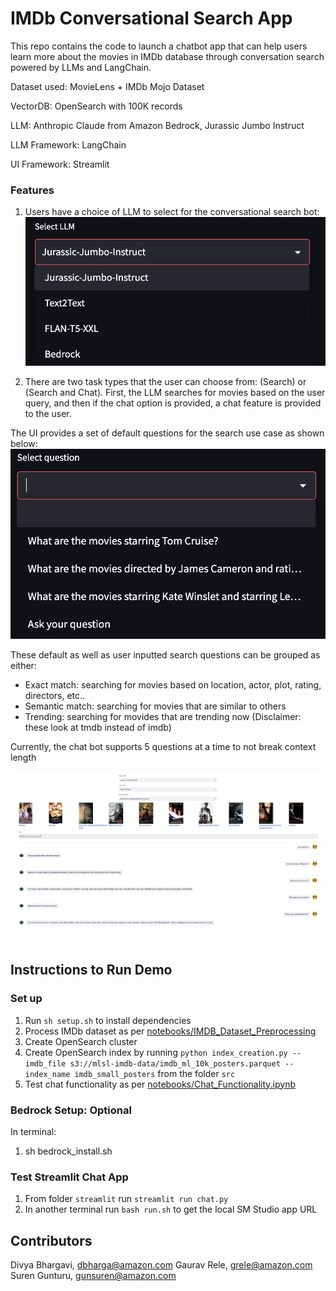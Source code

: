 # IMDb Conversational Search App

This repo contains the code to launch a chatbot app that can help users learn more about the movies in IMDb database through conversation search powered by LLMs and LangChain.

Dataset used: MovieLens + IMDb Mojo Dataset

VectorDB: OpenSearch with 100K records

LLM: Anthropic Claude from Amazon Bedrock, Jurassic Jumbo Instruct

LLM Framework: LangChain

UI Framework: Streamlit

### Features

1. Users have a choice of LLM to select for the conversational search bot: 
![LLM](./img/llm_choice.png)

2. There are two task types that the user can choose from: (Search) or (Search and Chat). First, the LLM searches for movies based on the user query, and then if the chat option is provided, a chat feature is provided to the user. 

The UI provides a set of default questions for the search use case as shown below: 
![default_qns](./img/default_qns.png)

These default as well as user inputted search questions can be grouped as either: 
- Exact match: searching for movies based on location, actor, plot, rating, directors, etc..
- Semantic match: searching for movies that are similar to others 
- Trending: searching for movides that are trending now (Disclaimer: these look at tmdb instead of imdb)

Currently, the chat bot supports 5 questions at a time to not break context length

![App UI](./img/image.png)


## Instructions to Run Demo

### Set up
1. Run `sh setup.sh` to install dependencies
2. Process IMDb dataset as per [notebooks/IMDB_Dataset_Preprocessing](notebooks/IMDB_Dataset_Preprocessing)
3. Create OpenSearch cluster
4. Create OpenSearch index by running `python index_creation.py --imdb_file s3://mlsl-imdb-data/imdb_ml_10k_posters.parquet --index_name imdb_small_posters` from the folder `src`
5. Test chat functionality as per [notebooks/Chat_Functionality.ipynb](notebooks/Chat_Functionality.ipynb)

### Bedrock Setup: Optional
In terminal: 
1. sh bedrock_install.sh

### Test Streamlit Chat App
1. From folder `streamlit` run `streamlit run chat.py`
2. In another terminal run `bash run.sh` to get the local SM Studio app URL 

## Contributors
Divya Bhargavi, dbharga@amazon.com
Gaurav Rele, grele@amazon.com
Suren Gunturu, gunsuren@amazon.com
